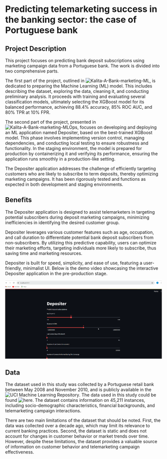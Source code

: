 # Predicting telemarketing success in the banking sector: the case of Portuguese bank

## Project Description
This project focuses on predicting bank deposit subscriptions using marketing campaign data from a Portuguese bank. The work is divided into two comprehensive parts. 

The first part of the project, outlined in ![Kalita-A-Bank-marketing-ML](https://github.com/Alexander-Kalita/Bank-Marketing-Project/blob/main/Kalita-A-Bank-marketing-ML.ipynb), is dedicated to preparing the Machine Learning (ML) model. This includes describing the dataset, exploring the data, cleaning it, and conducting preliminary analysis. It proceeds with training and evaluating several classification models, ultimately selecting the XGBoost model for its balanced performance, achieving 88.4% accuracy, 85% ROC AUC, and 80% TPR at 10% FPR.

The second part of the project, presented in ![Kalita-A-Bank-marketing-MLOps](https://github.com/Alexander-Kalita/Bank-Marketing-Project/blob/main/Kalita-A-Bank-marketing-MLOps.ipynb), focuses on developing and deploying an ML application named Depositer, based on the best-trained XGBoost model. This phase involves implementing version control, managing dependencies, and conducting local testing to ensure robustness and functionality. In the staging environment, the model is prepared for production by containerizing it and verifying its performance, ensuring the application runs smoothly in a production-like setting.

The Depositer application addresses the challenge of efficiently targeting customers who are likely to subscribe to term deposits, thereby optimizing marketing campaigns. It has been rigorously tested and functions as expected in both development and staging environments.

## Benefits
The Depositer application is designed to assist telemarketers in targeting potential subscribers during deposit marketing campaigns, minimizing inefficiencies in identifying the desired customer group.

Depositer leverages various customer features such as age, occupation, and call duration to differentiate potential bank deposit subscribers from non-subscribers. By utilizing this predictive capability, users can optimize their marketing efforts, targeting individuals more likely to subscribe, thus saving time and marketing resources.

Depositer is built for speed, simplicity, and ease of use, featuring a user-friendly, minimalist UI. Below is the demo video showcasing the interactive Depositer application in the pre-production stage.


![Depositer Demo](https://github.com/Alexander-Kalita/Bank-Marketing-Project/blob/main/depositer_staging.gif) 

## Data
The dataset used in this study was collected by a Portuguese retail bank between May 2008 and November 2010, and is publicly available in the ![UCI Machine Learning Repository](https://archive.ics.uci.edu/dataset/222/bank+marketing). The data used in this study could be found ![here](https://github.com/Alexander-Kalita/Bank-Marketing-Project/tree/main/my_mlops_project/data). The dataset contains information on 45,211 instances, including socio-demographic characteristics, financial backgrounds, and telemarketing campaign interactions.

There are two main limitations of the dataset that should be noted. First, the data was collected over a decade ago, which may limit its relevance to current banking practices. Second, the dataset is static and does not account for changes in customer behavior or market trends over time. However, despite these limitations, the dataset provides a valuable source of information on customer behavior and telemarketing campaign effectiveness.





